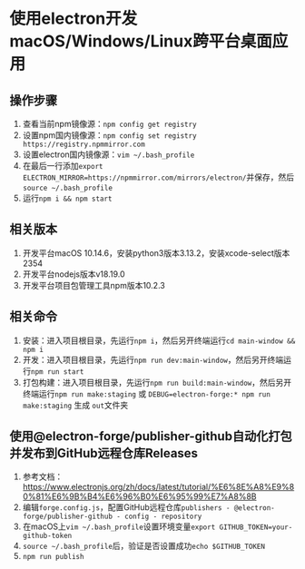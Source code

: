 # 使用electron开发macOS/Windows/Linux跨平台桌面应用

## 操作步骤
1. 查看当前npm镜像源：`npm config get registry`
2. 设置npm国内镜像源：`npm config set registry https://registry.npmmirror.com`
3. 设置electron国内镜像源：`vim ~/.bash_profile`
4. 在最后一行添加`export ELECTRON_MIRROR=https://npmmirror.com/mirrors/electron/`并保存，然后`source ~/.bash_profile`
5. 运行`npm i && npm start`

## 相关版本
1. 开发平台macOS 10.14.6，安装python3版本3.13.2，安装xcode-select版本2354
2. 开发平台nodejs版本v18.19.0
3. 开发平台项目包管理工具npm版本10.2.3

## 相关命令
1. 安装：进入项目根目录，先运行`npm i`，然后另开终端运行`cd main-window && npm i`
2. 开发：进入项目根目录，先运行`npm run dev:main-window`，然后另开终端运行`npm run start`
3. 打包构建：进入项目根目录，先运行`npm run build:main-window`，然后另开终端运行`npm run make:staging` 或 `DEBUG=electron-forge:* npm run make:staging` 生成 `out`文件夹

## 使用@electron-forge/publisher-github自动化打包并发布到GitHub远程仓库Releases
1. 参考文档：https://www.electronjs.org/zh/docs/latest/tutorial/%E6%8E%A8%E9%80%81%E6%9B%B4%E6%96%B0%E6%95%99%E7%A8%8B
2. 编辑`forge.config.js`，配置GitHub远程仓库`publishers - @electron-forge/publisher-github - config - repository`
3. 在macOS上`vim ~/.bash_profile`设置环境变量`export GITHUB_TOKEN=your-github-token`
4. `source ~/.bash_profile`后，验证是否设置成功`echo $GITHUB_TOKEN`
5. `npm run publish`

